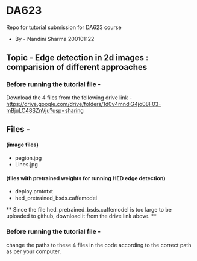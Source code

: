 # DA623
Repo for tutorial submission for DA623 course
 * By  - Nandini Sharma 200101122
## Topic - Edge detection in 2d images : comparision of different approaches
### Before running the tutorial file -
Download the 4 files from the following drive link - 
https://drive.google.com/drive/folders/1d0v4mndiG4jo08F03-mBjuLC48SZnVju?usp=sharing
## Files - 
#### (image files)
* pegion.jpg 
* Lines.jpg
#### (files with pretrained weights for running HED edge detection)
* deploy.prototxt
* hed_pretrained_bsds.caffemodel

** Since the file hed_pretrained_bsds.caffemodel is too large to be uploaded to github, download it from the drive link above. **

### Before running the tutorial file - 
change the paths to these 4 files in the code according to the correct path as per your computer. 
